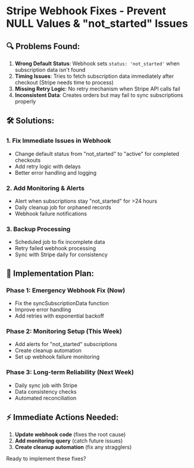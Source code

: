 # Stripe Webhook Fixes - Prevent NULL Values & "not_started" Issues

## 🔍 Problems Found:

1. **Wrong Default Status**: Webhook sets `status: 'not_started'` when subscription data isn't found
2. **Timing Issues**: Tries to fetch subscription data immediately after checkout (Stripe needs time to process)
3. **Missing Retry Logic**: No retry mechanism when Stripe API calls fail
4. **Inconsistent Data**: Creates orders but may fail to sync subscriptions properly

## 🛠️ Solutions:

### 1. Fix Immediate Issues in Webhook
- Change default status from "not_started" to "active" for completed checkouts
- Add retry logic with delays
- Better error handling and logging

### 2. Add Monitoring & Alerts
- Alert when subscriptions stay "not_started" for >24 hours
- Daily cleanup job for orphaned records
- Webhook failure notifications

### 3. Backup Processing
- Scheduled job to fix incomplete data
- Retry failed webhook processing
- Sync with Stripe daily for consistency

## 🚀 Implementation Plan:

### Phase 1: Emergency Webhook Fix (Now)
- Fix the syncSubscriptionData function
- Improve error handling
- Add retries with exponential backoff

### Phase 2: Monitoring Setup (This Week)
- Add alerts for "not_started" subscriptions
- Create cleanup automation
- Set up webhook failure monitoring

### Phase 3: Long-term Reliability (Next Week)
- Daily sync job with Stripe
- Data consistency checks
- Automated reconciliation

## ⚡ Immediate Actions Needed:

1. **Update webhook code** (fixes the root cause)
2. **Add monitoring query** (catch future issues)
3. **Create cleanup automation** (fix any stragglers)

Ready to implement these fixes? 